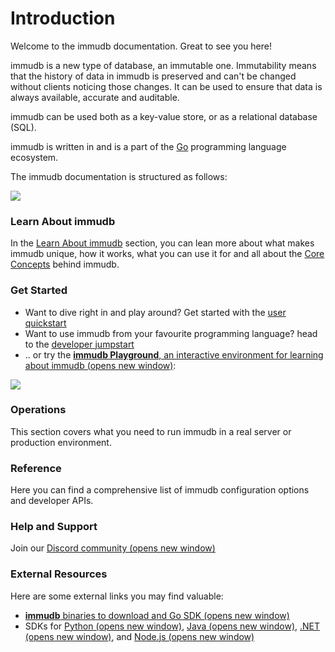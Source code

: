 # Introduction



Welcome to the immudb documentation. Great to see you here!

immudb is a new type of database, an immutable one.  Immutability means that the history of data in immudb is preserved and can't be changed without clients noticing those changes. It can be used to ensure that data is always available, accurate and auditable.

immudb can be used both as a key-value store, or as a relational database (SQL).

immudb is written in and is a part of the [Go](https://go.dev/) programming language ecosystem.

The immudb documentation is structured as follows:

![](.gitbook/assets/immudb-mascot.svg)

### Learn About immudb <a href="#about" id="about"></a>

In the [Learn About immudb](./learn-about-immudb/immudb-explained.md) section, you can lean more about what makes immudb unique, how it works, what you can use it for and all about the [Core Concepts](./learn-about-immudb/core-concepts.md) behind immudb.

### Get Started <a href="#getting-started" id="getting-started"></a>

* Want to dive right in and play around? Get started with the [user quickstart](.gitbook/assets/quickstart)
* Want to use immudb from your favourite programming language? head to the [developer jumpstart](<.gitbook/assets/jumpstart (1)>)
* .. or try the [**immudb Playground**, an interactive environment for learning about immudb (opens new window)](https://play.codenotary.com):

![](.gitbook/assets/playground.jpg)

### Operations <a href="#operations" id="operations"></a>

This section covers what you need to run immudb in a real server or production environment.

### Reference <a href="#reference" id="reference"></a>

Here you can find a comprehensive list of immudb configuration options and developer APIs.

### Help and Support <a href="#help-and-support" id="help-and-support"></a>

Join our [Discord community (opens new window)](https://discord.gg/ThSJxNEHhZ)

### External Resources <a href="#external-resources" id="external-resources"></a>

Here are some external links you may find valuable:

* [**immudb** binaries to download and Go SDK (opens new window)](https://github.com/codenotary/immudb)
* SDKs for [Python (opens new window)](https://github.com/codenotary/immudb-py), [Java (opens new window)](https://github.com/codenotary/immudb4j), [.NET (opens new window)](https://github.com/codenotary/immudb4dotnet), and [Node.js (opens new window)](https://github.com/codenotary/immudb-node)
